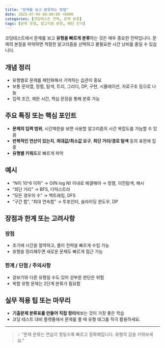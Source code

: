 ```yaml
---
title: "문제를 보고 분류하는 방법"
date: 2025-07-09 00:00:00 +0900
categories: [코딩테스트 전략, 문제 분류]
tags: [문제 유형, 알고리즘 분류, 패턴 인식]
---
```


코딩테스트에서 문제를 보고 **유형을 빠르게 분류**하는 것은 매우 중요한 전략입니다. 문제의 본질을 파악하면 적절한 알고리즘을 선택하고 불필요한 시간 낭비를 줄일 수 있습니다.

## 개념 정리
- 유형별로 문제를 패턴화해서 기억하는 습관이 중요
- 보통 문자열, 정렬, 탐색, 트리, 그리디, DP, 구현, 시뮬레이션, 자료구조 등으로 나눔
- 입력 조건, 제한 시간, 핵심 문장을 통해 분류 가능

## 주요 특징 또는 핵심 포인트
- **문제의 입력 범위**, 시간제한을 보면 사용할 알고리즘의 시간 복잡도를 가늠할 수 있음
- **반복적인 연산이 있는지**, **최대값/최소값 요구**, **최단 거리/경로 탐색** 등의 표현에 집중
- **유형별 키워드**로 빠르게 파악

## 예시
- “N이 10^6 이하” → O(N log N) 이내로 해결해야 → 정렬, 이진탐색, 해시
- “최단 거리” → BFS, 다익스트라
- “모든 경우의 수” → 백트래킹, DFS
- “구간 합”, “최대 연속합” → 투포인터, 슬라이딩 윈도우, DP

## 장점과 한계 또는 고려사항
### 장점
- 초기에 시간을 절약하고, 풀이 전략을 빠르게 수립 가능
- 유형을 정리해두면 새로운 문제도 빠르게 접근 가능

### 한계 / 단점 / 주의사항
- 겉보기와 다른 유형일 수도 있어 섣부른 판단은 위험
- 복합 유형 문제는 2단계 분류가 필요함

## 실무 적용 팁 또는 마무리
- **기출문제 분류표를 만들어 직접 정리**해보는 것이 가장 좋은 학습
- 코딩 테스트 대비 플랫폼에서 문제를 풀 때 유형 태그를 적극 활용하세요.

---

> 💡 "문제 분류는 연습이 쌓일수록 빠르고 정확해집니다. 유형의 감을 키워보세요."
